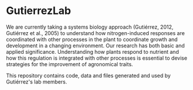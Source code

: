 # GutierrezLab

We are currently taking a systems biology approach (Gutiérrez, 2012, Gutiérrez et al., 2005) to understand how nitrogen-induced responses are coordinated with other processes in the plant to coordinate growth and development in a changing environment.
Our research has both basic and applied significance. Understanding how plants respond to nutrient and how this regulation is integrated with other processes is essential to devise strategies for the improvement of agronomical traits.

This repository contains code, data and files generated and used by Gutiérrez's lab members.
